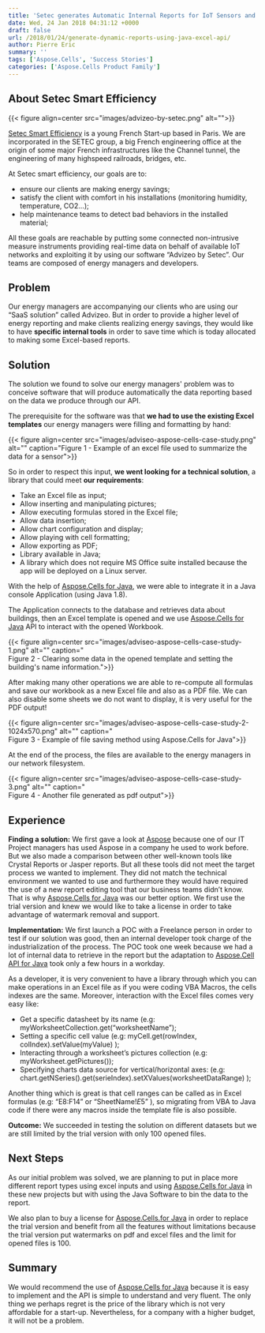 ```yaml
---
title: 'Setec generates Automatic Internal Reports for IoT Sensors and Energy Savings and Consumptions'
date: Wed, 24 Jan 2018 04:31:12 +0000
draft: false
url: /2018/01/24/generate-dynamic-reports-using-java-excel-api/
author: Pierre Eric
summary: ''
tags: ['Aspose.Cells', 'Success Stories']
categories: ['Aspose.Cells Product Family']
---
```


## About Setec Smart Efficiency



{{< figure align=center src="images/advizeo-by-setec.png" alt="">}}


[Setec Smart Efficiency][1] is a young French Start-up based in Paris. We are incorporated in the SETEC group, a big French engineering office at the origin of some major French infrastructures like the Channel tunnel, the engineering of many highspeed railroads, bridges, etc.

At Setec smart efficiency, our goals are to:

*   ensure our clients are making energy savings;
*   satisfy the client with comfort in his installations (monitoring humidity, temperature, CO2…);
*   help maintenance teams to detect bad behaviors in the installed material;

All these goals are reachable by putting some connected non-intrusive measure instruments providing real-time data on behalf of available IoT networks and exploiting it by using our software “Advizeo by Setec”. Our teams are composed of energy managers and developers.

## Problem

Our energy managers are accompanying our clients who are using our “SaaS solution” called Advizeo. But in order to provide a higher level of energy reporting and make clients realizing energy savings, they would like to have **specific internal tools** in order to save time which is today allocated to making some Excel-based reports.

## Solution

The solution we found to solve our energy managers' problem was to conceive software that will produce automatically the data reporting based on the data we produce through our API.

The prerequisite for the software was that **we had to use the existing Excel templates** our energy managers were filling and formatting by hand:



{{< figure align=center src="images/adviseo-aspose-cells-case-study.png" alt="" caption="Figure 1 - Example of an excel file used to summarize the data for a sensor">}}


So in order to respect this input, **we went looking for a technical solution**, a library that could meet **our requirements**:

*   Take an Excel file as input;
*   Allow inserting and manipulating pictures;
*   Allow executing formulas stored in the Excel file;
*   Allow data insertion;
*   Allow chart configuration and display;
*   Allow playing with cell formatting;
*   Allow exporting as PDF;
*   Library available in Java;
*   A library which does not require MS Office suite installed because the app will be deployed on a Linux server.

With the help of [Aspose.Cells for Java][2], we were able to integrate it in a Java console Application (using Java 1.8).

The Application connects to the database and retrieves data about buildings, then an Excel template is opened and we use [Aspose.Cells for Java][3] API to interact with the opened Workbook.



{{< figure align=center src="images/adviseo-aspose-cells-case-study-1.png" alt="" caption="<br>Figure 2 - Clearing some data in the opened template and setting the building's name information.">}}


After making many other operations we are able to re-compute all formulas and save our workbook as a new Excel file and also as a PDF file. We can also disable some sheets we do not want to display, it is very useful for the PDF output!



{{< figure align=center src="images/adviseo-aspose-cells-case-study-2-1024x570.png" alt="" caption="<br>Figure 3 - Example of file saving method using Aspose.Cells for Java">}}


At the end of the process, the files are available to the energy managers in our network filesystem.



{{< figure align=center src="images/adviseo-aspose-cells-case-study-3.png" alt="" caption="<br>Figure 4 - Another file generated as pdf output">}}


## Experience

**Finding a solution:** We first gave a look at [Aspose][4] because one of our IT Project managers has used Aspose in a company he used to work before. But we also made a comparison between other well-known tools like Crystal Reports or Jasper reports. But all these tools did not meet the target process we wanted to implement. They did not match the technical environment we wanted to use and furthermore they would have required the use of a new report editing tool that our business teams didn’t know. That is why [Aspose.Cells for Java][5] was our better option. We first use the trial version and knew we would like to take a license in order to take advantage of watermark removal and support.

**Implementation:** We first launch a POC with a Freelance person in order to test if our solution was good, then an internal developer took charge of the industrialization of the process. The POC took one week because we had a lot of internal data to retrieve in the report but the adaptation to [Aspose.Cell API for Java][6] took only a few hours in a workday.

As a developer, it is very convenient to have a library through which you can make operations in an Excel file as if you were coding VBA Macros, the cells indexes are the same. Moreover, interaction with the Excel files comes very easy like:

*   Get a specific datasheet by its name (e.g: myWorksheetCollection.get(“worksheetName”);
*   Setting a specific cell value (e.g: myCell.get(rowIndex, colIndex).setValue(myValue) );
*   Interacting through a worksheet’s pictures collection (e.g: myWorksheet.getPictures());
*   Specifying charts data source for vertical/horizontal axes: (e.g: chart.getNSeries().get(serieIndex).setXValues(worksheetDataRange) );

Another thing which is great is that cell ranges can be called as in Excel formulas (e.g: “E8:F14” or “SheetName!$E$5” ), so migrating from VBA to Java code if there were any macros inside the template file is also possible.

**Outcome:** We succeeded in testing the solution on different datasets but we are still limited by the trial version with only 100 opened files.

## Next Steps

As our initial problem was solved, we are planning to put in place more different report types using excel inputs and using [Aspose.Cells for Java][7] in these new projects but with using the Java Software to bin the data to the report.

We also plan to buy a license for [Aspose.Cells.for Java][8] in order to replace the trial version and benefit from all the features without limitations because the trial version put watermarks on pdf and excel files and the limit for opened files is 100.

## Summary

We would recommend the use of [Aspose.Cells for Java][9] because it is easy to implement and the API is simple to understand and very fluent. The only thing we perhaps regret is the price of the library which is not very affordable for a start-up. Nevertheless, for a company with a higher budget, it will not be a problem.




[1]: https://www.setec.fr/en/
[2]: https://products.aspose.com/cells/java
[3]: https://products.aspose.com/cells/java
[4]: https://www.aspose.com/
[5]: https://docs.aspose.com/display/cellsjava/Home
[6]: https://docs.aspose.com/display/cellsjava/Home
[7]: https://products.aspose.com/cells/java
[8]: https://products.aspose.com/cells/java
[9]: https://products.aspose.com/cells/java




